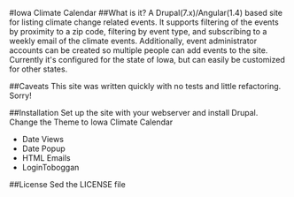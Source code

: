 #Iowa Climate Calendar
##What is it?
A Drupal(7.x)/Angular(1.4) based site for listing climate change related events. It supports filtering of the events by proximity to
a zip code, filtering by event type, and subscribing to a weekly email of the climate events. Additionally, event 
administrator accounts can be created so multiple people can add events to the site. Currently it's configured for the
state of Iowa, but can easily be customized for other states.

##Caveats
This site was written quickly with no tests and little refactoring. Sorry!

##Installation
Set up the site with your webserver and install Drupal.  
Change the Theme to Iowa Climate Calendar
* Date Views
* Date Popup
* HTML Emails
* LoginToboggan




##License
Sed the LICENSE file


